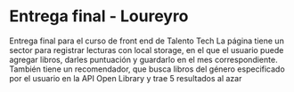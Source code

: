 # Entrega final - Loureyro
Entrega final para el curso de front end de Talento Tech
La página tiene un sector para registrar lecturas con local storage, en el que el usuario puede agregar libros, darles puntuación y guardarlo en el mes correspondiente.
También tiene un recomendador, que busca libros del género especificado por el usuario en la API Open Library y trae 5 resultados al azar